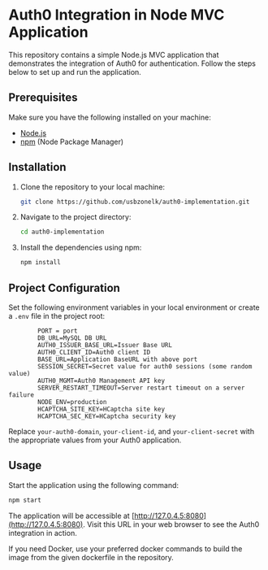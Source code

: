 
# Auth0 Integration in Node MVC Application

This repository contains a simple Node.js MVC application that demonstrates the integration of Auth0 for authentication. Follow the steps below to set up and run the application.

## Prerequisites

Make sure you have the following installed on your machine:

- [Node.js](https://nodejs.org/)
- [npm](https://www.npmjs.com/) (Node Package Manager)

## Installation

1. Clone the repository to your local machine:

    ```bash
    git clone https://github.com/usbzonelk/auth0-implementation.git
    ```

2. Navigate to the project directory:

    ```bash
    cd auth0-implementation
    ```

3. Install the dependencies using npm:

    ```bash
    npm install
    ```

## Project Configuration


Set the following environment variables in your local environment or create a `.env` file in the project root:

```plaintext
        PORT = port
        DB_URL=MySQL DB URL
        AUTH0_ISSUER_BASE_URL=Issuer Base URL
        AUTH0_CLIENT_ID=Auth0 client ID
        BASE_URL=Application BaseURL with above port
        SESSION_SECRET=Secret value for auth0 sessions (some random value)
        AUTH0_MGMT=Auth0 Management API key
        SERVER_RESTART_TIMEOUT=Server restart timeout on a server failure
        NODE_ENV=production
        HCAPTCHA_SITE_KEY=HCaptcha site key
        HCAPTCHA_SEC_KEY=HCaptcha security key
```

Replace `your-auth0-domain`, `your-client-id`, and `your-client-secret` with the appropriate values from your Auth0 application.

## Usage

Start the application using the following command:

```bash
npm start
```

The application will be accessible at [http://127.0.4.5:8080](http://127.0.4.5:8080). Visit this URL in your web browser to see the Auth0 integration in action.

If you need Docker, use your preferred docker commands to build the image from the given dockerfile in the repository.

